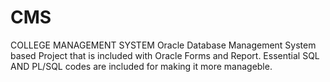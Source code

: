 # CMS
COLLEGE MANAGEMENT SYSTEM
Oracle Database Management System based Project that is included with Oracle Forms and Report. 
Essential SQL AND PL/SQL codes are included for making it more manageble. 
